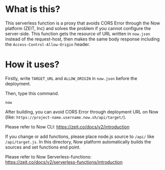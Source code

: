 # What is this?
This serverless function is a proxy that avoids CORS Error through the Now platform (ZEIT, Inc) and solves the problem if you cannot configure the server-side.
This function gets the resource of URL written in `now.json` instead of the request-host, then makes the same body response including the `Access-Control-Allow-Origin` header.


# How it uses?
Firstly, write `TARGET_URL` and `ALLOW_ORIGIN` in `now.json` before the deployment.

Then, type this command.

```
now
```

After building, you can avoid CORS Error through deployment URL on Now (like: `https://project-name.username.now.sh/api/target/`).

Please refer to Now CLI: https://zeit.co/docs/v2/introduction

If you change or add functions, please place node.js source to `/api/` like `/api/target.js`.
In this directory, Now platform automatically builds the sources and set functions end point.

Please refer to Now Serverless-functions: https://zeit.co/docs/v2/serverless-functions/introduction
